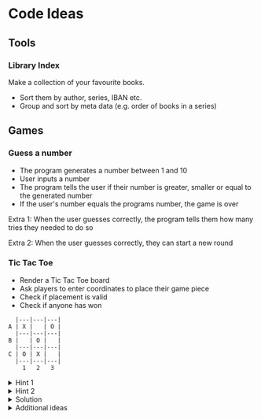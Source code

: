 # Code Ideas
## Tools
### Library Index
Make a collection of your favourite books.
- Sort them by author, series, IBAN etc.
- Group and sort by meta data (e.g. order of books in a series)

## Games
### Guess a number
- The program generates a number between 1 and 10
- User inputs a number
- The program tells the user if their number is greater, smaller or equal to the generated number
- If the user's number equals the programs number, the game is over

Extra 1: When the user guesses correctly, the program tells them how many tries they needed to do so

Extra 2: When the user guesses correctly, they can start a new round

### Tic Tac Toe
- Render a Tic Tac Toe board
- Ask players to enter coordinates to place their game piece
- Check if placement is valid
- Check if anyone has won

```
  |---|---|---|
A | X |   | O |
  |---|---|---|
B |   | O |   |
  |---|---|---|
C | O | X |   |
  |---|---|---|
    1   2   3
```

<details>
  <summary>Hint 1</summary>
  Use a single list to represent the game board.
</details>

<details>
  <summary>Hint 2</summary>
  Use two nested for-loops to render the game board (x- and y-coordinates).
</details>

<details>
  <summary>Solution</summary>
  The gameboard has a size of 3x3 cells so the size of the list / array is $x * y = 9$.
  `gameboard = ["", "", "", "", "", "", "", "", ""]`

  To represent a game piece, set the appropriate index to "O" or "X".
  `gameboard[y * 3 + x] = "O"`
  Use a function with the signature `putPiece(type: string, x: int, y: int): boolean` to do this.

  Inside this function, check if cell is already occupied or invalid. Return false for errors and show a message to the player.
  ```
  function putPiece(type: string, x: int, y: int): boolean {
    if (x < 0 || x > 2) return false
    if (gameboard[y * 3 + x] != "") return false
    gameboard[y * 3 + x] = "O"
    return true
  }
  ```
  
  Render the game board with two nested for-loops.
  
  ```
  for (y = 0; y < 3; y++) {
    for (x = 0; x < 3; x++) {
      write(gameboard[y * 3 + x]) // write current x-coordinate
    }
    write("\n") // write a newline before y-coordinate change
  }
  ```

  Use a function to check neighbors of a game piece.
  ```
  function checkWin(player: string): boolean { // Takes "O" or "X" and returns true if player has won
    // Check horizontal lines
    for (x = 0; x < 3; x++) {
      if (gameboard[x] == player && gameboard[3 + x] == player && gameboard[6 + x] == player) return true
    }

    // Check vertical lines
    for (y = 0; y < 3; y++) {
      if (gameboard[y * 3] == player && gameboard[y * 3 + 1] == player && gameboard[y * 3 + 2] == player) return true
    }

    // Check diagonals
    if (gameboard[0] == player && gameboard[4] == player && gameboard[8] == player) return true
    if (gameboard[2] == player && gameboard[4] == player && gameboard[6] == player) return true
  }
  ```
</details>

<details>
  <summary>Additional ideas</summary>
  - Render the game board with [box-drawing characters](https://www.utf8icons.com/subsets/box-drawing)
  - Make the game board bigger
  - Add more pieces in one line needed to win (e.g. four in a row)
  - Highlight the winning row with color or formatting
  - Add a high-score list
</details>
